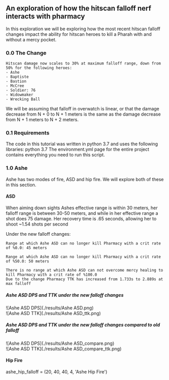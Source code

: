 ## An exploration of how the hitscan falloff nerf interacts with pharmacy
In this exploration we will be exploring how the most recent hitscan falloff changes
impact the ability for hitscan heroes to kill a Pharah with and without a mercy pocket.

### 0.0 The Change

```
Hitscan damage now scales to 30% at maximum falloff range, down from 50% for the following heroes:
- Ashe
- Baptiste
- Bastion
- McCree
- Soldier: 76
- Widowmaker
- Wrecking Ball
```
We will be assuming that falloff in overwatch is linear, or that the damage decrease from N + 0 to N + 1 meters is the 
same as the damage decrease from N + 1 meters to N + 2 meters.


### 0.1 Requirements
The code in this tutorial was written in python 3.7 and uses the following libraries:
python 3.7
The environment.yml page for the entire project contains everything you need to run this script.


### 1.0 Ashe
Ashe has two modes of fire, ASD and hip fire. We will explore both of these in this section.
#### ASD
When aiming down sights Ashes effective range is within 30 meters, her falloff range is between 30-50 meters, and while in her
effective range a shot does 75 damage. Her recovery time is .65 seconds, allowing her to shoot ~1.54 shots per second 

Under the new falloff changes:
```
Range at which Ashe ASD can no longer kill Pharmacy with a crit rate of %0.0: 45 meters

Range at which Ashe ASD can no longer kill Pharmacy with a crit rate of %50.0: 50 meters

There is no range at which Ashe ASD can not overcome mercy healing to kill Pharmacy with a crit rate of %100.0
Due to the change Pharmacy TTK has increased from 1.733s to 2.889s at max falloff
```
##### Ashe ASD DPS and TTK under the new falloff changes  
![Ashe ASD DPS](./results/Ashe ASD.png)  
![Ashe ASD TTK](./results/Ashe ASD_ttk.png)  

##### Ashe ASD DPS and TTK under the new falloff changes compared to old falloff  
![Ashe ASD DPS](./results/Ashe ASD_compare.png)  
![Ashe ASD TTK](./results/Ashe ASD_compare_ttk.png)  





#### Hip Fire
ashe_hip_falloff = (20, 40, 40, 4, 'Ashe Hip Fire')
